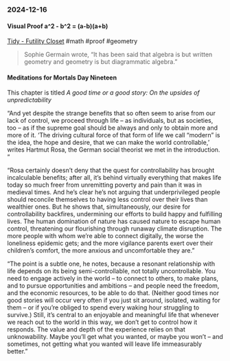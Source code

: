 ### 2024-12-16
#### Visual Proof a\^2 - b\^2 = (a-b)(a+b)
[Tidy - Futility Closet](https://www.futilitycloset.com/2024/12/15/tidy-2/) #math #proof #geometry

> Sophie Germain wrote, “It has been said that algebra is but written geometry and geometry is but diagrammatic algebra.”

#### Meditations for Mortals Day Nineteen
This chapter is titled _A good time or a good story: On the upsides of unpredictability_

“And yet despite the strange benefits that so often seem to arise from our lack of control, we proceed through life – as individuals, but as societies, too – as if the supreme goal should be always and only to obtain more and more of it. ‘The driving cultural force of that form of life we call “modern” is the idea, the hope and desire, that we can make the world controllable,’ writes Hartmut Rosa, the German social theorist we met in the introduction. ”

“Rosa certainly doesn’t deny that the quest for controllability has brought incalculable benefits; after all, it’s behind virtually everything that makes life today so much freer from unremitting poverty and pain than it was in medieval times. And he’s clear he’s not arguing that underprivileged people should reconcile themselves to having less control over their lives than wealthier ones. But he shows that, simultaneously, our desire for controllability backfires, undermining our efforts to build happy and fulfilling lives. The human domination of nature has caused nature to escape human control, threatening our flourishing through runaway climate disruption. The more people with whom we’re able to connect digitally, the worse the loneliness epidemic gets; and the more vigilance parents exert over their children’s comfort, the more anxious and uncomfortable they are.”

“The point is a subtle one, he notes, because a resonant relationship with life depends on its being semi-controllable, not totally uncontrollable. You need to engage actively in the world – to connect to others, to make plans, and to pursue opportunities and ambitions – and people need the freedom, and the economic resources, to be able to do that. (Neither good times nor good stories will occur very often if you just sit around, isolated, waiting for them – or if you’re obliged to spend every waking hour struggling to survive.) Still, it’s central to an enjoyable and meaningful life that whenever we reach out to the world in this way, we don’t get to control how it responds. The value and depth of the experience relies on that unknowability. Maybe you’ll get what you wanted, or maybe you won’t – and sometimes, not getting what you wanted will leave life immeasurably better.”

